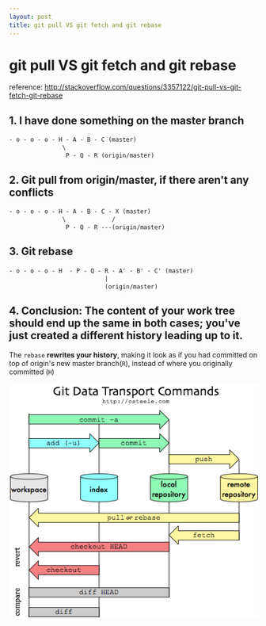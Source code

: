 ```yaml
---
layout: post
title: git pull VS git fetch and git rebase
---
```


# git pull VS git fetch and git rebase

reference: http://stackoverflow.com/questions/3357122/git-pull-vs-git-fetch-git-rebase


## 1. I have done something on the master branch

```
- o - o - o - H - A - B - C (master)    
               \    
                P - Q - R (origin/master)    
```

## 2. Git pull from origin/master, if there aren't any conflicts
```
- o - o - o - H - A - B - C - X (master)    
               \             /    
                P - Q - R ---(origin/master)    
```

## 3. Git rebase
```
- o - o - o - H  - P - Q - R - A' - B' - C' (master)    
                           |    
                           (origin/master)    
```

## 4. Conclusion: The content of your work tree should end up the same in both cases; you've just created a different history leading up to it. 

The `rebase` **rewrites your history**, making it look as if you had committed on top of origin's new master branch(`R`), instead of where you originally committed (`H`)

<img src="../images/git_pull_vs_fetch.png" alt="" style="width: 800px;"/>